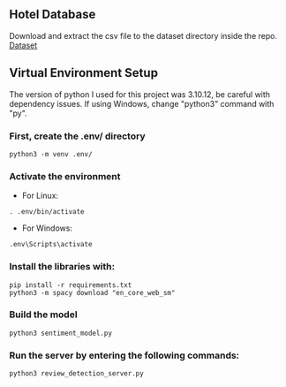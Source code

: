## Hotel Database

Download and extract the csv file to the dataset directory inside the repo.
[Dataset](https://www.kaggle.com/datasets/jiashenliu/515k-hotel-reviews-data-in-europe)

## Virtual Environment Setup

The version of python I used for this project was 3.10.12, be careful with dependency issues.
If using Windows, change "python3" command with "py".

### First, create the .env/ directory
```
python3 -m venv .env/
```

### Activate the environment
- For Linux:
```
. .env/bin/activate
```
- For Windows:
```
.env\Scripts\activate
```

### Install the libraries with:
```
pip install -r requirements.txt
python3 -m spacy download "en_core_web_sm"
```

### Build the model
```
python3 sentiment_model.py
```

### Run the server by entering the following commands:
```
python3 review_detection_server.py
```
